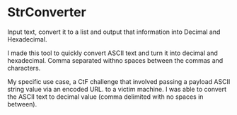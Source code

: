 # StrConverter
Input text, convert it to a list and output that information into Decimal and Hexadecimal.

I made this tool to quickly convert ASCII text and turn it into decimal and hexadecimal. Comma separated withno spaces between the commas and characters.

My specific use case, a CtF challenge that involved passing a payload ASCII string value via an encoded URL. to a victim machine. I was able to convert the ASCII text to decimal value (comma delimited with no spaces in between).
